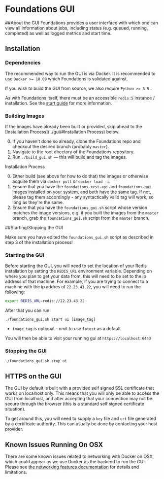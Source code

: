 <h1>Foundations GUI</h1>

##About the GUI
Foundations provides a user interface with which one can view all information about jobs, including status (e.g. queued, running, completed) as well as logged metrics and start time.  

## Installation

<h3>Dependencies</h3>

The recommended way to run the GUI is via Docker. It is recommended to use `Docker >= 18.09` which Foundations is validated against.

If you wish to build the GUI from source, we also require `Python >= 3.5` .

As with Foundations itself, there must be an accessible `redis:5` instance / installation. See the [start guide](../start_guide/) for more information.

<h3>Building Images</h3>

If the images have already been built or provided, skip ahead to the [Installation Process](../gui/#Installation Process) below.

0. If you haven't done so already, clone the Foundations repo and checkout the desired branch (probably `master`).
1. Navigate to the root directory of the Foundations repository.
2. Run `./build_gui.sh` &mdash; this will build and tag the images.

</h3>Installation Process</h3>

0. Either build (see above for how to do that) the images or otherwise acquire them via `docker pull` or `docker load -i`.
1. Ensure that you have the `foundations-rest-api` and `foundations-gui` images installed on your system, and both have the same tag.  If not, please tag them accordingly - any syntactically valid tag will work, so long as they're the same.
2. Ensure that you have the `foundations_gui.sh` script whose version matches the image versions, e.g. if you built the images from the `master` branch, grab the `foundations_gui.sh` script from the `master` branch.

##Starting/Stopping the GUI

Make sure you have edited the `foundations_gui.sh` script as described in step 3 of the installation process!

<h3>Starting the GUI</h3>

Before starting the GUI, you will need to set the location of your Redis installation by setting the `REDIS_URL` environment variable. Depending on where you plan to get your data from, this will need to be set to the ip address of that machine. For example, if you are trying to connect to a machine with the ip addres of `22.23.43.22`, you will need to run the following:

```bash
export REDIS_URL=redis://22.23.43.22
```

After that you can run:

`./foundations_gui.sh start ui [image_tag]`

* `image_tag` is optional - omit to use `latest` as a default

You will then be able to visit your running gui at `https://localhost:6443`

<h3>Stopping the GUI</h3>

`./foundations_gui.sh stop ui`

## HTTPS on the GUI

The GUI by default is built with a provided self signed SSL certificate that works on localhost only. This means that you will only be able to access the GUI from localhost, and after accepting that your connection may not be secure through the browser (this is a standard self signed certificate situation).

To get around this, you will need to supply a `key` file and `crt` file generated by a certificate authority. This can usually be done by contacting your host provider.

## Known Issues Running On OSX
There are some known issues related to networking with Docker on OSX, which could appear as we use Docker as the backend to run the GUI. Please see [the networking features documentation](https://docs.docker.com/docker-for-mac/networking/) for details and limitations.
